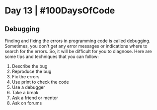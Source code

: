 # Day 13 | #100DaysOfCode

## Debugging

Finding and fixing the errors in programming code is called debugging. Sometimes, you don't get any error messages or indications where to search for the errors. So, it will be difficult for you to diagnose. Here are some tips and techniques that you can follow:

1. Describe the bug
2. Reproduce the bug
3. Fix the errors 
4. Use print to check the code
5. Use a debugger
6. Take a break
7. Ask a friend or mentor
8. Ask on forums
